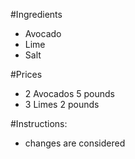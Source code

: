 #Ingredients
- Avocado
- Lime
- Salt

#Prices
- 2 Avocados 5 pounds
- 3 Limes 2 pounds

#Instructions:
- changes are considered
